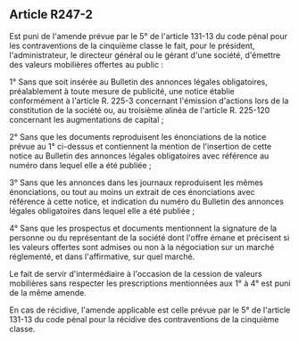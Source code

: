 Article R247-2
----
Est puni de l'amende prévue par le 5° de l'article 131-13 du code pénal pour les
contraventions de la cinquième classe le fait, pour le président,
l'administrateur, le directeur général ou le gérant d'une société, d'émettre des
valeurs mobilières offertes au public :

1° Sans que soit insérée au Bulletin des annonces légales obligatoires,
préalablement à toute mesure de publicité, une notice établie conformément à
l'article R. 225-3 concernant l'émission d'actions lors de la constitution de la
société ou, au troisième alinéa de l'article R. 225-120 concernant les
augmentations de capital ;

2° Sans que les documents reproduisent les énonciations de la notice prévue au
1° ci-dessus et contiennent la mention de l'insertion de cette notice au
Bulletin des annonces légales obligatoires avec référence au numéro dans lequel
elle a été publiée ;

3° Sans que les annonces dans les journaux reproduisent les mêmes énonciations,
ou tout au moins un extrait de ces énonciations avec référence à cette notice,
et indication du numéro du Bulletin des annonces légales obligatoires dans
lequel elle a été publiée ;

4° Sans que les prospectus et documents mentionnent la signature de la personne
ou du représentant de la société dont l'offre émane et précisent si les valeurs
offertes sont admises ou non à la négociation sur un marché réglementé, et dans
l'affirmative, sur quel marché.

Le fait de servir d'intermédiaire à l'occasion de la cession de valeurs
mobilières sans respecter les prescriptions mentionnées aux 1° à 4° est puni de
la même amende.

En cas de récidive, l'amende applicable est celle prévue par le 5° de l'article
131-13 du code pénal pour la récidive des contraventions de la cinquième classe.
